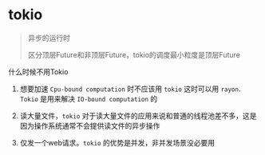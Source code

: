 # tokio

> 异步的运行时
> 
> 区分顶层Future和非顶层Future，tokio的调度最小粒度是顶层Future

什么时候不用Tokio

1. 想要加速 `Cpu-bound computation` 时不应该用 `tokio` 这时可以用 `rayon`. `Tokio` 是用来解决 `IO-bound computation` 的

2. 读大量文件，`tokio` 对于读大量文件的应用来说和普通的线程池差不多，这是因为操作系统通常不会提供读文件的异步操作

3. 仅发一个web请求。`tokio` 的优势是并发，非并发场景没必要用
